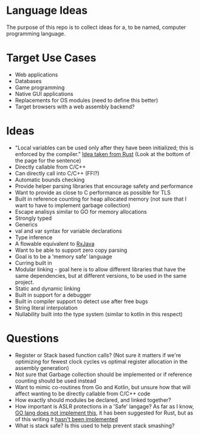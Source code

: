 Language Ideas
==============

The purpose of this repo is to collect ideas for a, to be named,
computer programming language.

Target Use Cases
================
* Web applications
* Databases
* Game programming
* Native GUI applications
* Replacements for OS modules (need to define this better)
* Target browsers with a web assembly backend?

Ideas
=====

* "Local variables can be used only after they have been initialized; this is enforced by the compiler." [Idea taken from Rust](https://doc.rust-lang.org/beta/reference/variables.html) (Look at the bottom of the page for the sentence)
* Directly callable from C/C++
* Can directly call into C/C++ (FFI?)
* Automatic bounds checking
* Provide helper parsing libraries that encourage safety and performance
* Want to provide as close to C performance as possible for TLS
* Built in reference counting for heap allocated memory (not sure that I want to have to implement garbage collection)
* Escape analisys similar to GO for memory allocations
* Strongly typed
* Generics
* val and var syntax for variable declarations
* Type inference
* A flowable equivalent to [RxJava](http://reactivex.io/RxJava/2.x/javadoc/io/reactivex/Flowable.html)
* Want to be able to support zero copy parsing
* Goal is to be a 'memory safe' language
* Curring built in
* Modular linking - goal here is to allow different libraries that have the same dependencies, but at different versions, to be used in the same project.
* Static and dynamic linking
* Built in support for a debugger
* Built in compiler support to detect use after free bugs
* String literal interpolation
* Nullability built into the type system (similar to kotlin in this respect)

Questions
=========
* Register or Stack based function calls?  (Not sure it matters if we're optimizing for fewest clock cycles vs optimal register allocation in the assembly generation)
* Not sure that Garbage collection should be implemented or if reference counting should be used instead
* Want to mimic co-routines from Go and Kotlin, but unsure how that will affect wanting to be directly callable from C/C++ code
* How exactly should modules be declared, and linked together?
* How important is ASLR protections in a 'Safe' langage?  As far as I know, [GO lang does not implement this](https://rain-1.github.io/golang-aslr.html), it has been suggested for Rust, but as of this writing it [hasn't been implemented](https://github.com/rust-lang/rust/issues/15179)
* What is stack safe?  Is this used to help prevent stack smashing?
